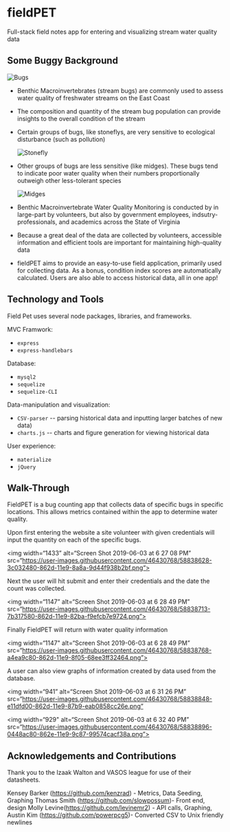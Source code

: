 # fieldPET
Full-stack field notes app for entering and visualizing stream water quality data

##  Some Buggy Background

![Bugs](http://cmwaterqualityproject.weebly.com/uploads/2/9/9/3/29939569/2730991_orig.jpg)


* Benthic Macroinvertebrates (stream bugs) are commonly used to assess water quality of freshwater streams on the East Coast

* The composition and quantity of the stream bug population can provide insights to the overall condition of the stream

* Certain groups of bugs, like stoneflys, are very sensitive to ecological disturbance (such as pollution)


  ![Stonefly](https://images.fineartamerica.com/images/artworkimages/mediumlarge/1/stonefly-larva-nymph-plecoptera-perla-marginata-steinflue-urft-valley-art.jpg)

* Other groups of bugs are less sensitive (like midges). These bugs tend to indicate poor water quality when their numbers proportionally outweigh other less-tolerant species

  ![Midges](https://www.ohio-forum.com/wp-content/uploads/2018/08/Bloodworm.jpg)

* Benthic Macroinvertebrate Water Quality Monitoring is conducted by in large-part by volunteers, but also by  government employees, indsutry-professionals, and academics across the State of Virginia

* Because a great deal of the data are collected by volunteers, accessible information and efficient tools are important for maintaining high-quality data

* fieldPET aims to provide an easy-to-use field application, primarily used for collecting data. As a bonus, condition index scores are automatically calculated. Users are also able to access historical data, all in one app!


##  Technology and Tools

Field Pet uses several node packages, libraries, and frameworks.

MVC Framwork:
* `express` 
* `express-handlebars`

Database:
* `mysql2` 
* `sequelize`
* `sequelize-CLI`

Data-manipulation and visualization:
* `CSV-parser` -- parsing historical data and inputting larger batches of new data)
* `charts.js` -- charts and figure generation for viewing historical data

User experience:
* `materialize`
* `jQuery`


##  Walk-Through
FieldPET is a bug counting app that collects data of specific bugs in specific locations. This allows metrics contained within the app to determine water quality. 

Upon first entering the website a site volunteer with given credentials will input the quantity on each of the specific bugs.

<img width=“1433” alt=“Screen Shot 2019-06-03 at 6 27 08 PM” src=“https://user-images.githubusercontent.com/46430768/58838628-3c032480-862d-11e9-8a8a-9d44f938b2bf.png“>

Next the user will hit submit and enter their credentials and the date the count was collected. 

<img width=“1147” alt=“Screen Shot 2019-06-03 at 6 28 49 PM” src=“https://user-images.githubusercontent.com/46430768/58838713-7b317580-862d-11e9-82ba-f9efcb7e9724.png”>

Finally FieldPET will return with water quality information

<img width=“1147" alt=“Screen Shot 2019-06-03 at 6 28 49 PM” src=“https://user-images.githubusercontent.com/46430768/58838768-a4ea9c80-862d-11e9-8f05-68ee3ff32464.png”>

A user can also view graphs of information created by data used from the database. 

<img width=“941” alt=“Screen Shot 2019-06-03 at 6 31 26 PM” src=“https://user-images.githubusercontent.com/46430768/58838848-e11dfd00-862d-11e9-87b9-eab0858cc26e.png”

<img width=“929" alt=“Screen Shot 2019-06-03 at 6 32 40 PM” src=“https://user-images.githubusercontent.com/46430768/58838896-0448ac80-862e-11e9-9c87-99574cacf38a.png”>


## Acknowledgements and Contributions

Thank you to the Izaak Walton and VASOS league for use of their datasheets.

Kensey Barker (https://github.com/kenzrad) - Metrics, Data Seeding, Graphing
Thomas Smith (https://github.com/slowpossum)- Front end, design
Molly Levine(https://github.com/levinemr2) - API calls, Graphing, 
Austin Kim (https://github.com/powerpcg5)- Converted CSV to Unix friendly newlines